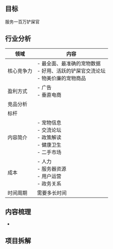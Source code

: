 ## 目标
服务一百万铲屎官


## 行业分析

|领域|内容| 
|---|---|
|核心竞争力| - 最全面、最准确的宠物数据<br> - 好用、活跃的铲屎官交流论坛<br> - 物美价廉的宠物商品<br>|
|盈利方式| - 广告<br> - 垂直电商<br>|
|竞品分析| |
|标杆| |
|内容简介 | - 宠物信息<br> - 交流论坛<br> - 政策解读<br> - 健康卫生<br> - 二手市场<br> | 
|成本|- 人力<br> - 服务器资源<br> - 用户运营<br> - 政务关系<br>|
|时间周期|需要多长时间|


## 内容梳理
- [](./moredocs/computer_blog.md)



## 项目拆解
